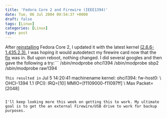 ```yaml
---
title: 'Fedora Core 2 and Firewire (IEEE1394)'
date: Tue, 06 Jul 2004 09:54:37 +0000
draft: false
tags: [Linux]
categories: [Linux]
type: post
---
```


After [reinstalling](/20040704) Fedora Core 2, I updated it with the latest kernel [(2.6.6-1.435.2.3).](http://download.fedora.redhat.com/pub/fedora/linux/core/updates/2/i386/kernel-2.6.6-1.435.2.3.i686.rpm) I was hoping it would autodetect my firewire card now that the [fix](http://www.ic.unicamp.br/%7Eoliva/snapshots/FC2-firewire/0README) was in. But upon reboot, nothing changed. I did several googles and then gave the following a try:```
/sbin/modprobe ohci1394
/sbin/modprobe sbp2
/sbin/modprobe raw1394

```This resulted in```
Jul  5 14:20:41 machinename kernel: ohci1394: fw-host0: \\
OHCI-1394 1.1 (PCI): IRQ=\[10\]  MMIO=\[f1109000-f11097ff\] \\
Max Packet=\[2048\]

```The firewire card is recognized now. Now I'm trying to attempt to mount my [iPod](http://www.apple.com/ipod). Every article I found on the net said it will be recognized as /dev/sda1 or /dev/sda2. My problem is that I already have a /dev/sda and /dev/sdb since I've got a SCSI system.

I'll keep looking more this week on getting this to work. My ultimate goal is to get the an external Firewire/USB drive to work for backup purposes.
